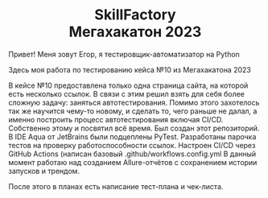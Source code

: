 <h1 align="center">SkillFactory</br>Мегахакатон 2023</h1>

Привет! 
Меня зовут Егор, я тестировщик-автоматизатор на Python

Здесь моя работа по тестированию кейса №10 из Мегахакатона 2023

В кейсе №10 предоставлена только одна страница сайта, на которой есть несколько ссылок. В связи с этим решил взять для себя более сложную задачу: заняться автотестирования. Помимо этого захотелось так же научится чему-то новому, и сделать то, чего раньше не далал, а именно построить процесс автотестирования включая CI/CD. Собственно этому и посвятил всё время.
Был создан этот репозиторий. В IDE Aqua от JetBrains были подцеплены PyTest. Разработаны парочка тестов на проверку работоспособности ссылок. Настроен CI/CD через GitHub Actions (написан базовый .github/workflows.config.yml
В данный момент работаю над созданием Allure-отчётов с сохранением истории запусков и трендом.

После этого в планах есть написание тест-плана и чек-листа.

<!-- 

- [Тест план](https://breakdance.github.io/breakdance/) - HTML

-->
